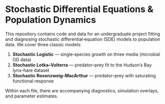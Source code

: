 # Stochastic Differential Equations & Population Dynamics

This repository contains code and data for an undergraduate project fitting and diagnosing stochastic differential‐equation (SDE) models to population data. We cover three classic models:

1. **Stochastic Logistic** — single‐species growth on three media (microbial OD data)
2. **Stochastic Lotka–Volterra** — predator–prey fit to the Hudson’s Bay lynx–hare dataset
3. **Stochastic Rosenzweig–MacArthur** — predator–prey with saturating functional response

Within each file, there are accompanying diagnostics, simulation overlays, and parameter estimates.
